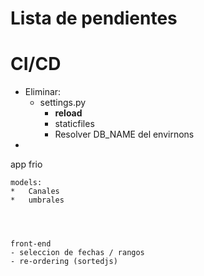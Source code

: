 Lista de pendientes
===================

CI/CD
=====

-   Eliminar:
    -   settings.py
        -   __reload__
        -   staticfiles
        -   Resolver DB_NAME del envirnons
-   



app frio

    models:
    *   Canales
    *   umbrales




    front-end
    - seleccion de fechas / rangos
    - re-ordering (sortedjs)

